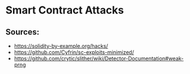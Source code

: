 # Smart Contract Attacks

## Sources:
* https://solidity-by-example.org/hacks/
* https://github.com/Cyfrin/sc-exploits-minimized/
* https://github.com/crytic/slither/wiki/Detector-Documentation#weak-prng
